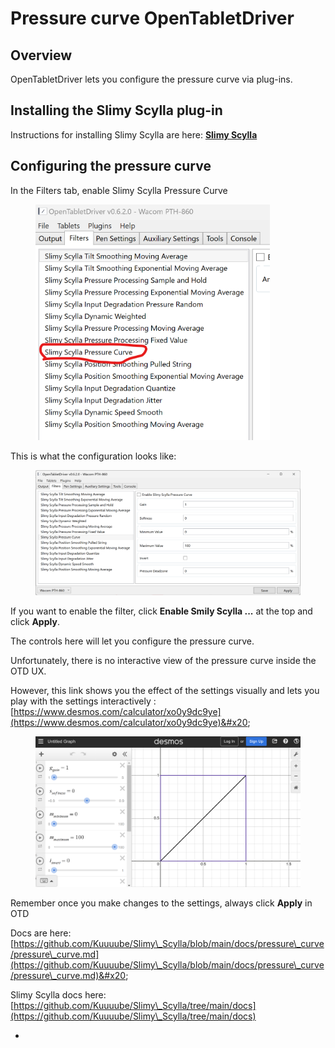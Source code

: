 # Pressure curve OpenTabletDriver

## Overview

OpenTabletDriver lets you configure the pressure curve via plug-ins.

## Installing the Slimy Scylla plug-in

Instructions for installing Slimy Scylla are here: [**Slimy Scylla**](opentabletdriver-smoothing-1.md)&#x20;

## Configuring the pressure curve

In the Filters tab, enable Slimy Scylla Pressure Curve

<div align="left">

<figure><img src="../../../.gitbook/assets/image (343).png" alt="" width="375"><figcaption></figcaption></figure>

</div>



This is what the configuration looks like:&#x20;



<figure><img src="../../../.gitbook/assets/image (344).png" alt=""><figcaption></figcaption></figure>

If you want to enable the filter, click **Enable Smily Scylla ...** at the top and click **Apply**.

The controls here will let you configure the pressure curve.

Unfortunately, there is no interactive view of the pressure curve inside the OTD UX.

However, this link shows you the effect of the settings visually and lets you play with the settings interactively : [https://www.desmos.com/calculator/xo0y9dc9ye](https://www.desmos.com/calculator/xo0y9dc9ye)&#x20;

<figure><img src="../../../.gitbook/assets/image (345).png" alt=""><figcaption></figcaption></figure>

Remember once you make changes to the settings, always click **Apply** in OTD



Docs are here: [https://github.com/Kuuuube/Slimy\_Scylla/blob/main/docs/pressure\_curve/pressure\_curve.md](https://github.com/Kuuuube/Slimy\_Scylla/blob/main/docs/pressure\_curve/pressure\_curve.md)&#x20;



Slimy Scylla docs here: [https://github.com/Kuuuube/Slimy\_Scylla/tree/main/docs](https://github.com/Kuuuube/Slimy\_Scylla/tree/main/docs)



*
